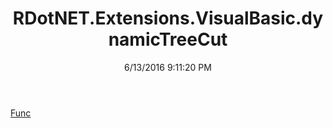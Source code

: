 ﻿---
title: RDotNET.Extensions.VisualBasic.dynamicTreeCut
date: 6/13/2016 9:11:20 PM
---

[Func](T-RDotNET.Extensions.VisualBasic.dynamicTreeCut.Func.html)
